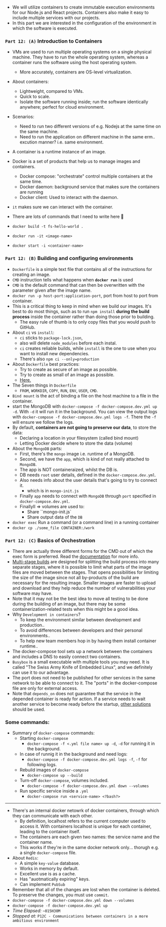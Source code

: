 - We will utilize containers to create immutable execution environments for our Node.js and React projects. Containers also make it easy to include multiple services with our projects.
- In this part we are interested in the configuration of the environment in which the software is executed.

### `Part 12: (A)` Introduction to Containers

- VMs are used to run multiple operating systems on a single physical machine. They have to run the whole operating system, whereas a container runs the software using the host operating system.

  - More accurately, containers are OS-level virtualization.

- About containers:
  - Lightweight, compared to VMs.
  - Quick to scale.
  - Isolate the software running inside; run the software identically anywhere; perfect for cloud environment.
- Scenarios:

  - Need to run two different versions of e.g. Nodejs at the same time on the same machine.
  - Need to run the application on different machine in the same erm.. excution manner? i.e. same environment.

- A container is a runtime instance of an image.
- Docker is a set of products that help us to manage images and containers.

  - Docker compose: "orchestrate" control multiple containers at the same time.
  - Docker daemon: background service that makes sure the containers are running
  - Docker client: Used to interact with the daemon.

- `it` makes sure we can interact with the container.
- There are lots of commands that I need to write here 😬

- `docker build -t fs-hello-world .`
- `docker run -it <image-name>`
- `docker start -i <container-name>`

### `Part 12: (B)` Building and configuring environments

- `Dockerfile` is a simple text file that contains all of the instructions for creating an image.
- `CMD` instruction tells what happens when **`docker run`** is used
- `CMD` is the default command that can then be overwritten with the parameter given after the image name.
- `docker run -p host-port:application-port`, port from host to port from container.
- This is a critical thing to keep in mind when we build our images. It's best to do most things, such as to run `npm install` **during the build process** inside the container rather than doing those prior to building.
  - The easy rule of thumb is to only copy files that you would push to GitHub.
- About `ci` vs `install`:
  - `ci` sticks to `package-lock.json`,
  - also will delete `node_modules` before each instal.
  - `ci` creates reliable builds, while `install` is the one to use when you want to install new dependencies.
  - There's also `npm ci --only=production`
- About `Dockerfile` best practices:
  - Try to create as secure of an image as possible.
  - Try to create as small of an image as possible.
  - [Here.](https://snyk.io/blog/10-best-practices-to-containerize-nodejs-web-applications-with-docker/)
- The Seven things in `Dockerfile`
  - `FROM`, `WORKDIR`, `COPY`, `RUN`, `ENV`, `USER`, `CMD`.
- `Bind mount` is the act of binding a file on the host machine to a file in the container.
- start the MongoDB with `docker-compose -f docker-compose.dev.yml up -d`. With `-d` it will run it in the background. You can view the output logs with `docker-compose -f docker-compose.dev.yml logs -f`. There the `-f` will ensure we follow the logs.
- By default, **containers are not going to preserve our data**, to store the data:
  - Declaring a location in your filesystem (called bind mount)
  - Letting Docker decide where to store the data (volume)
- About the `MongoDB` parts:
  - First, there's the `mongo` image i.e. runtime of a MongoDB.
  - Second, we have the `app`, which is kind of not really attached to `MongoDB`.
  - The app is NOT containeraized, whilst the DB is.
  - DB needs `root` user details, defined in the `docker-compose.dev.yml`.
  - Also needs info about the user details that's going to try to connect it.
    - which is in `mongo-init.js`
  - Finally `app` needs to connect with `MongoDB` through `port` specified in `docker-compose.dev.yml`.
  - FinallyII => volumes are used to:
    - Share ``mongo-init.js`
    - Share output data of the `DB`
- `docker exec` Run a command (or a command line) in a running container
- `docker cp ./some_file CONTAINER:/work`

### `Part 12: (C)` Basics of Orchestration

- There are actually three different forms for the CMD out of which the exec form is preferred. Read the [documentation](https://docs.docker.com/engine/reference/builder/#cmd) for more info.
- [Multi-stage builds](https://docs.docker.com/develop/develop-images/multistage-build/) are designed for splitting the build process into many separate stages, where it is possible to limit what parts of the image files are moved between the stages. That opens possibilities for limiting the size of the image since not all by-products of the build are necessary for the resulting image. Smaller images are faster to upload and download and they help reduce the number of vulnerabilities your software may have.
- Note that it may not be the best idea to move all testing to be done during the building of an image, but there may be some containerization-related tests when this might be a good idea.
- Why `Development in containers`?
  - To keep the environment similar between development and production..
  - To avoid differences between developers and their personal environments..
  - To help new team members hop in by having them install container runtime..
- The docker-compose tool sets up a network between the containers and includes a DNS to easily connect two containers.
- `Busybox` is a small executable with multiple tools you may need. It is called "The Swiss Army Knife of Embedded Linux", and we definitely can use it to our advantage.
- The port does not need to be published for other services in the same network to be able to connect to it. The "ports" in the docker-compose file are only for external access.
- Note that `depends_on` does not guarantee that the service in the depended container is ready for action. If a service needs to wait another service to become ready before the startup, [other solutions](https://docs.docker.com/compose/startup-order/) should be used.

### Some commands:

- Summary of `docker-compose` commands:
  - Starting `docker-compose`
    - `docker-compose -f <.yml file name> up -d`, `-d` for running it in the background.
  - In case of runnig it in the background and need logs:
    - `docker-compose -f docker-compose.dev.yml logs -f`, `-f` for following logs.
  - Rebuild images of `docker-compose`
    - `docker-compose up --build`
  - Turn-off `docker-compose`, volumes included.
    - `docker-compose -f docker-compose.dev.yml down --volumes`
  - Run specific service inside a `.yml`
    - `docker-compose run <service-name> <?bash?>`

---

- There's an internal docker netowrk of docker containers, through which they can communicate with each other.
  - By definition, localhost refers to the current computer used to access it. With containers localhost is unique for each container, leading to the container itself.
  - The containers are each given two names: the service name and the container name.
  - This works if they're in the same docker network only... thorugh e.g. a single `docker-compose` file.
- About `Redis`:
  - A simple `key-value` database.
  - Works in memory by default.
  - Excellent use is as a cache.
  - Has "auotmatically expiring" keys.
  - Can implement `PubSub`
- Remember that all of the changes are lost when the container is deleted. To preserve the changes, you must use `commit`.
- `docker-compose -f docker-compose.dev.yml down --volumes`
- `docker-compose -f docker-compose.dev.yml up`
- _Time Elapsed:_ `~015H30M`
- _Stopped at:_ `P12C - Communications between containers in a more ambitious environment`
